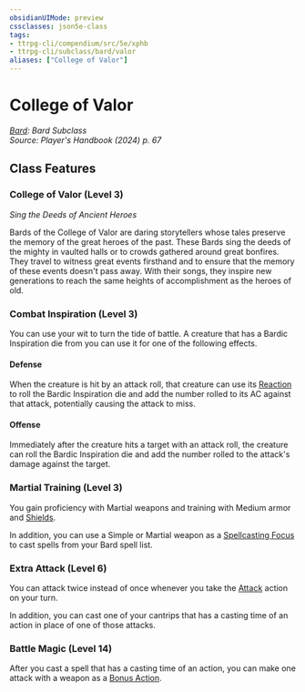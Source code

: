```yaml
---
obsidianUIMode: preview
cssclasses: json5e-class
tags:
- ttrpg-cli/compendium/src/5e/xphb
- ttrpg-cli/subclass/bard/valor
aliases: ["College of Valor"]
---
```

# College of Valor
*[Bard](bard-xphb.md): Bard Subclass*  
*Source: Player's Handbook (2024) p. 67*  


## Class Features

### College of Valor (Level 3)

*Sing the Deeds of Ancient Heroes*

Bards of the College of Valor are daring storytellers whose tales preserve the memory of the great heroes of the past. These Bards sing the deeds of the mighty in vaulted halls or to crowds gathered around great bonfires. They travel to witness great events firsthand and to ensure that the memory of these events doesn't pass away. With their songs, they inspire new generations to reach the same heights of accomplishment as the heroes of old.

### Combat Inspiration (Level 3)

You can use your wit to turn the tide of battle. A creature that has a Bardic Inspiration die from you can use it for one of the following effects.

#### Defense

When the creature is hit by an attack roll, that creature can use its [Reaction](reaction-xphb.md) to roll the Bardic Inspiration die and add the number rolled to its AC against that attack, potentially causing the attack to miss.

#### Offense

Immediately after the creature hits a target with an attack roll, the creature can roll the Bardic Inspiration die and add the number rolled to the attack's damage against the target.

### Martial Training (Level 3)

You gain proficiency with Martial weapons and training with Medium armor and [Shields](shield-xphb.md).

In addition, you can use a Simple or Martial weapon as a [Spellcasting Focus](spellcasting-focus-xphb.md) to cast spells from your Bard spell list.

### Extra Attack (Level 6)

You can attack twice instead of once whenever you take the [Attack](actions.md#Attack) action on your turn.

In addition, you can cast one of your cantrips that has a casting time of an action in place of one of those attacks.

### Battle Magic (Level 14)

After you cast a spell that has a casting time of an action, you can make one attack with a weapon as a [Bonus Action](bonus-action-xphb.md).